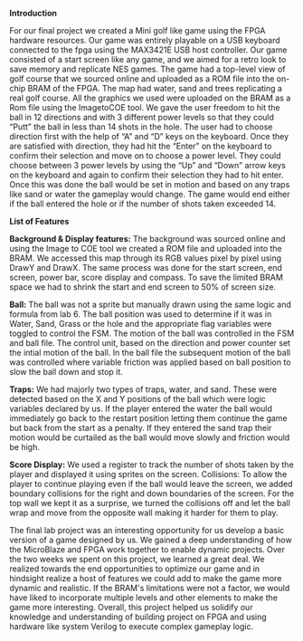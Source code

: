 **Introduction**

For our final project we created a Mini golf like game using the FPGA hardware
resources. Our game was entirely playable on a USB keyboard connected to the fpga using the
MAX3421E USB host controller. Our game consisted of a start screen like any game, and we
aimed for a retro look to save memory and replicate NES games. The game had a top-level view
of golf course that we sourced online and uploaded as a ROM file into the on-chip BRAM of the
FPGA. The map had water, sand and trees replicating a real golf course. All the graphics we used
were uploaded on the BRAM as a Rom file using the ImagetoCOE tool. We gave the user
freedom to hit the ball in 12 directions and with 3 different power levels so that they could “Putt”
the ball in less than 14 shots in the hole. The user had to choose direction first with the help of
“A” and “D” keys on the keyboard. Once they are satisfied with direction, they had hit the
“Enter” on the keyboard to confirm their selection and move on to choose a power level. They
could choose between 3 power levels by using the “Up” and “Down” arrow keys on the
keyboard and again to confirm their selection they had to hit enter. Once this was done the ball
would be set in motion and based on any traps like sand or water the gameplay would change.
The game would end either if the ball entered the hole or if the number of shots taken exceeded
14.

**List of Features**

**Background & Display features:** The background was sourced online and using the Image to
COE tool we created a ROM file and uploaded into the BRAM. We accessed this map through
its RGB values pixel by pixel using DrawY and DrawX. The same process was done for the start
screen, end screen, power bar, score display and compass. To save the limited BRAM space we
had to shrink the start and end screen to 50% of screen size.

**Ball:** The ball was not a sprite but manually drawn using the same logic and formula from lab 6.
The ball position was used to determine if it was in Water, Sand, Grass or the hole and the
appropriate flag variables were toggled to control the FSM. The motion of the ball was
controlled in the FSM and ball file. The control unit, based on the direction and power counter
set the intial motion of the ball. In the ball file the subsequent motion of the ball was controlled
where variable friction was applied based on ball position to slow the ball down and stop it.

**Traps:** We had majorly two types of traps, water, and sand. These were detected based on the X
and Y positions of the ball which were logic variables declared by us. If the player entered the
water the ball would immediately go back to the restart position letting them continue the game
but back from the start as a penalty. If they entered the sand trap their motion would be curtailed
as the ball would move slowly and friction would be high.

**Score Display:** We used a register to track the number of shots taken by the player and displayed
it using sprites on the screen.
Collisions: To allow the player to continue playing even if the ball would leave the screen, we
added boundary collisions for the right and down boundaries of the screen. For the top wall we
kept it as a surprise, we turned the collisions off and let the ball wrap and move from the
opposite wall making it harder for them to play.


The final lab project was an interesting opportunity for us develop a basic version of a
game designed by us. We gained a deep understanding of how the MicroBlaze and FPGA work
together to enable dynamic projects. Over the two weeks we spent on this project, we learned a
great deal. We realized towards the end opportunities to optimize our game and in hindsight
realize a host of features we could add to make the game more dynamic and realistic. If the
BRAM's limitations were not a factor, we would have liked to incorporate multiple levels and
other elements to make the game more interesting. Overall, this project helped us solidify our
knowledge and understanding of building project on FPGA and using hardware like system
Verilog to execute complex gameplay logic.
